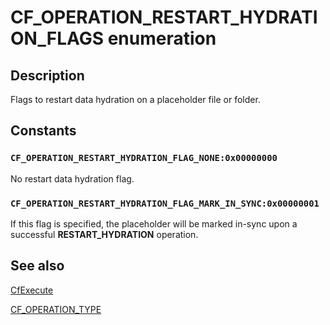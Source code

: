 # CF_OPERATION_RESTART_HYDRATION_FLAGS enumeration

## Description

Flags to restart data hydration on a placeholder file or folder.

## Constants

### `CF_OPERATION_RESTART_HYDRATION_FLAG_NONE:0x00000000`

No restart data hydration flag.

### `CF_OPERATION_RESTART_HYDRATION_FLAG_MARK_IN_SYNC:0x00000001`

If this flag is specified, the placeholder will be marked in-sync upon a successful **RESTART_HYDRATION** operation.

## See also

[CfExecute](https://learn.microsoft.com/windows/win32/api/cfapi/nf-cfapi-cfexecute)

[CF_OPERATION_TYPE](https://learn.microsoft.com/windows/win32/api/cfapi/ne-cfapi-cf_operation_type)